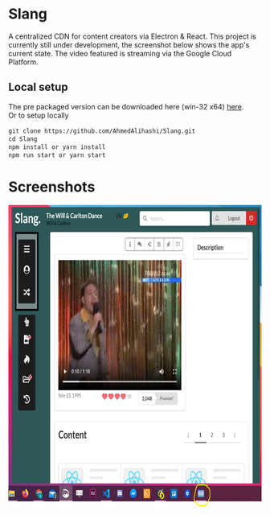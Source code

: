 # Slang
A centralized CDN for content creators via Electron &amp; React. This project is currently still under development, 
the screenshot below shows the app's current state. The video featured is streaming via the Google Cloud Platform.

## Local setup

The pre packaged version can be downloaded here (win-32 x64) [here](https://mega.nz/file/zjwhXSRA#gJho_i5mV5vk-Y3jYxxhISdor5O9Z6AvXoYPjbYuQjM).  
Or to setup locally

```
git clone https://github.com/AhmedAlihashi/Slang.git
cd Slang
npm install or yarn install
npm run start or yarn start
```

# Screenshots
<p float="left">
<img src="designs/preview1.png" height="600" width="800" />  
</p>  
